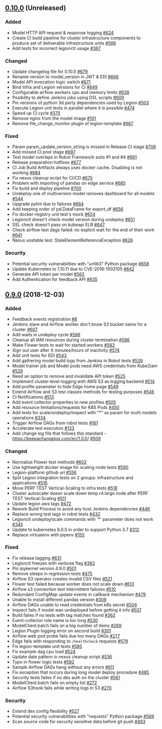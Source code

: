## [0.10.0](https://github.com/legion-platform/legion/tree/0.10.0) (Unreleased)

### Added
- Model HTTP API request & response logging [\#624](https://github.com/legion-platform/legion/issues/624)
- Create CI build pipeline for cluster infrastructure components to produce set of deliverable infrastructure units  [\#566](https://github.com/legion-platform/legion/issues/566)
- Add tests for incorrect legionctl usage [\#367](https://github.com/legion-platform/legion/issues/367)

### Changed
- Update changelog file for 0.10.0 [\#679](https://github.com/legion-platform/legion/issues/679)
- Rename version to model_version in JWT & EDI [\#666](https://github.com/legion-platform/legion/issues/666)
- Model API invocation logic switch [\#671](https://github.com/legion-platform/legion/issues/671)
- Bind Infra and Legion versions for CI [\#649](https://github.com/legion-platform/legion/issues/649)
- Configurable airflow workers cpu and memory limits [\#639](https://github.com/legion-platform/legion/issues/639)
- Posibility to define Jenkins jobs using DSL scripts [\#609](https://github.com/legion-platform/legion/issues/609)
- Pin versions of python 3d party dependencies used by Legion [\#503](https://github.com/legion-platform/legion/issues/503)
- Execute Legion unit tests in parallel where it is possible [\#474](https://github.com/legion-platform/legion/issues/474)
- Speed up CI cycle [\#375](https://github.com/legion-platform/legion/issues/375)
- Remove nginx from the model image [\#101](https://github.com/legion-platform/legion/issues/101)
- Remove file\_change\_monitor plugin of legion-template [\#667](https://github.com/legion-platform/legion/issues/667)

### Fixed
- Param param_update_version_string is missed in Release CI stage [\#706](https://github.com/legion-platform/legion/issues/706)
- Add missed CI post stage [\#697](https://github.com/legion-platform/legion/issues/697)
- Test model overlaps in Robot Framework suits #1 and #4 [\#691](https://github.com/legion-platform/legion/issues/691)
- Release preparation hotfixes [\#677](https://github.com/legion-platform/legion/issues/677)
- CI Job Build Artifacts always uses docker cache. Disabling is not working [\#684](https://github.com/legion-platform/legion/issues/684)
- Fix nexus cleanup script for CI/CD [\#675](https://github.com/legion-platform/legion/issues/675)
- Problem with importing of pandas on edge service [\#685](https://github.com/legion-platform/legion/issues/685)
- Fix build and deploy pipeline [\#700](https://github.com/legion-platform/legion/issues/700)
- Undeploy one of multiversion model removes dashboard for all models [\#544](https://github.com/legion-platform/legion/issues/544)
- Upgrade pylint due to failures [\#664](https://github.com/legion-platform/legion/issues/664)
- Add keeping order of pd.DataFrame for export\_df  [\#656](https://github.com/legion-platform/legion/issues/656)
- Fix docker-registry unit test's mock [\#654](https://github.com/legion-platform/legion/issues/654)
- Legionctl doesn't check model version during undeploy [\#651](https://github.com/legion-platform/legion/issues/651)
- SSL check doesn't pass on kubeapi ELB [\#647](https://github.com/legion-platform/legion/issues/647)
- Check airflow test dags failed: no explicit wait for the end of their work [\#641](https://github.com/legion-platform/legion/issues/641)
- Nexus unstable test:  StaleElementReferenceException  [\#626](https://github.com/legion-platform/legion/issues/626)

### Security
- Potential security vulnerabilities with "urllib3" Python package [\#658](https://github.com/legion-platform/legion/issues/658)
- Update Kubernetes to 1.10.11 due to CVE-2018-1002105 [\#642](https://github.com/legion-platform/legion/issues/642)
- Generate API token per model [\#563](https://github.com/legion-platform/legion/issues/563)
- Add Authentication for feedback API [\#635](https://github.com/legion-platform/legion/issues/635)


## [0.9.0](https://github.com/legion-platform/legion/tree/0.9.0) (2018-12-03)

### Added
- Feedback events registration [\#8](https://github.com/legion-platform/legion/issues/8)
- Jenkins slave and Airflow worker don't know S3 bucket name for a cluster [\#607](https://github.com/legion-platform/legion/issues/607)
- Add waits in undeploy cycle [\#596](https://github.com/legion-platform/legion/issues/596)
- Cleanup all IAM resources during cluster termination [\#586](https://github.com/legion-platform/legion/issues/586)
- Make Flower tests to wait for started workers [\#583](https://github.com/legion-platform/legion/issues/583)
- Sign out user after X minutes/hours of inactivity [\#574](https://github.com/legion-platform/legion/issues/574)
- Add unit tests for EDI [\#543](https://github.com/legion-platform/legion/issues/543)
- Add gathering model build logs from Jenkins in Robot tests [\#539](https://github.com/legion-platform/legion/issues/539)
- Model trainer job and Model pods need AWS credentials from Kube2iam [\#529](https://github.com/legion-platform/legion/issues/529)
- Need an option to remove and invalidate API token [\#525](https://github.com/legion-platform/legion/issues/525)
- Implement cluster-level-logging with AWS S3 as logging backend [\#514](https://github.com/legion-platform/legion/issues/514)
- Add profile parameter to hide Edge home page [\#549](https://github.com/legion-platform/legion/issues/549)
- Extend Airflow and S3 test classes methods for testing purposes [\#546](https://github.com/legion-platform/legion/issues/546)
- CI Notifications [\#513](https://github.com/legion-platform/legion/issues/513)
- Add event collector properties to new profiles [\#505](https://github.com/legion-platform/legion/issues/505)
- Add resource limitations/requests for K8S Pods [\#450](https://github.com/legion-platform/legion/issues/450)
- Add tests for scale/undeploy/inspect with "*" as param for multi models operations [\#334](https://github.com/legion-platform/legion/issues/334)
- Trigger Airflow DAGs from robot tests [\#161](https://github.com/legion-platform/legion/issues/161)
- Accelerate test execution [\#133](https://github.com/legion-platform/legion/issues/133)
- Add change log file that follows this standard - https://keepachangelog.com/en/1.0.0/  [#509](https://github.com/legion-platform/legion/issues/509)

### Changed
- Normalize Flower test methods [\#602](https://github.com/legion-platform/legion/issues/602)
- Use lightweight docker image for scaling node tests [\#590](https://github.com/legion-platform/legion/issues/590)
- Legion-platform github url [\#556](https://github.com/legion-platform/legion/issues/556)
- Split Legion integration tests on 2 groups: infrastructure and applications [\#516](https://github.com/legion-platform/legion/issues/516)
- Move PERF TEST Vertical-Scaling to infra tests [\#518](https://github.com/legion-platform/legion/issues/518)
- Cluster autoscaler doesn scale down temp r4.large node after PERF TEST Vertical-Scaling [\#511](https://github.com/legion-platform/legion/issues/511)
- Update legion aws tags [\#472](https://github.com/legion-platform/legion/issues/472)
- Rework Build Process to avoid any host Jenkins dependencies [\#446](https://github.com/legion-platform/legion/issues/446)
- Replace wrong test tags in robot tests [\#432](https://github.com/legion-platform/legion/issues/432)
- Legionctl undeploy/scale commands with '*' parameter does not work [\#345](https://github.com/legion-platform/legion/issues/345)
- Update to kubernetes 6.0.0 in order to support Python 3.7 [\#312](https://github.com/legion-platform/legion/issues/312)
- Replace virtualenv with pipenv [\#155](https://github.com/legion-platform/legion/issues/155)

### Fixed
- Fix release tagging [\#631](https://github.com/legion-platform/legion/issues/631)
- Legionctl freezes with verbose flag [\#383](https://github.com/legion-platform/legion/issues/383)
- Pin ipykernel version 4.9.0 [\#501](https://github.com/legion-platform/legion/issues/501)
- Remove sleeps in regression tests [\#475](https://github.com/legion-platform/legion/issues/475)
- Airflow S3 operator creates invalid CSV files [\#521](https://github.com/legion-platform/legion/issues/521)
- Flower test failed because worker does not scale down [\#613](https://github.com/legion-platform/legion/issues/613)
- Airflow s3 connection test intermittent failures [\#510](https://github.com/legion-platform/legion/issues/510)
- Redundant ConfigMap update events in callback mechanism [\#479](https://github.com/legion-platform/legion/issues/479)
- Unable to install different pandas version [\#308](https://github.com/legion-platform/legion/issues/308)
- Airflow DAGs unable to read credentials from k8s secret [\#504](https://github.com/legion-platform/legion/issues/504)
- Inspect fails if model was undeployed before getting it info [\#507](https://github.com/legion-platform/legion/issues/507)
- Build failes if no tests with tag matches found [\#362](https://github.com/legion-platform/legion/issues/362)
- Event-collector role name is too long [\#530](https://github.com/legion-platform/legion/issues/530)
- ModelClient.batch fails on a big number of items [\#269](https://github.com/legion-platform/legion/issues/269)
- Legion Plugin logging error on second build [\#301](https://github.com/legion-platform/legion/issues/301)
- Airflow web pod probe fails due too many DAGs [\#277](https://github.com/legion-platform/legion/issues/277)
- Edge fails with responding to `/healthcheck` requests [\#579](https://github.com/legion-platform/legion/issues/579)
- Fix legion-template unit tests [\#585](https://github.com/legion-platform/legion/issues/585)
- Fix example dag cpu load [\#524](https://github.com/legion-platform/legion/issues/524)
- Update date pattern in nexus cleanup script [\#536](https://github.com/legion-platform/legion/issues/536)
- Typo in flower logic tests [\#592](https://github.com/legion-platform/legion/issues/592)
- Sample Airflow DAGs hang without any errors [\#611](https://github.com/legion-platform/legion/issues/611)
- Fix exception that occurs during long model deploy procedure [\#485](https://github.com/legion-platform/legion/issues/485)
- Security tests failes if no dex auth on the cluster [\#561](https://github.com/legion-platform/legion/issues/561)
- ModelClient.batch fails on empty list [\#272](https://github.com/legion-platform/legion/issues/272)
- Airflow S3hook fails while writing logs in S3 [\#270](https://github.com/legion-platform/legion/issues/270)

### Security
- Extend dex config flexibility [\#527](https://github.com/legion-platform/legion/issues/527)
- Potential security vulnerabilities with "requests" Python package [\#569](https://github.com/legion-platform/legion/issues/569)
- Scan source code for security sensitive data before git push [\#493](https://github.com/legion-platform/legion/issues/493)
